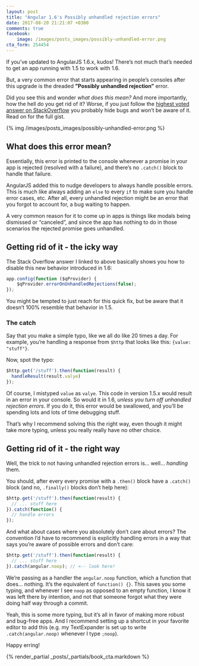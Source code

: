 ```yaml
---
layout: post
title: "Angular 1.6's Possibly unhandled rejection errors"
date: 2017-08-20 21:21:07 +0300
comments: true
facebook:
    image: /images/posts_images/possibly-unhandled-error.png
cta_form: 254454
---
```


If you’ve updated to AngularJS 1.6.x, kudos!
There’s not much that’s needed to get an app running with 1.5 to work with 1.6.

But, a very common error that starts appearing in people’s consoles after this upgrade is the dreaded **”Possibly unhandled rejection”** error.

Did you see this and wonder *what does this mean?*
And more importantly, how the hell do you get rid of it?
Worse, if you just follow the [highest voted answer on StackOverflow](https://stackoverflow.com/a/41993170/573) you probably hide bugs and won’t be aware of it.
Read on for the full gist.

{% img /images/posts_images/possibly-unhandled-error.png %}

## What does this error mean?

Essentially, this error is printed to the console whenever a promise in your app is rejected (resolved with a failure), and there’s no `.catch()` block to handle that failure.

AngularJS added this to nudge developers to always handle possible errors.
This is much like always adding an `else` to every `if` to make sure you handle error cases, etc.
After all, every unhandled rejection might be an error that you forgot to account for, a bug waiting to happen.

A very common reason for it to come up in apps is things like modals being dismissed or “canceled”, and since the app has nothing to do in those scenarios the rejected promise goes unhandled.

## Getting rid of it - the icky way

The Stack Overflow answer I linked to above basically shows you how to disable this new behavior introduced in 1.6:

```javascript
app.config(function ($qProvider) {
    $qProvider.errorOnUnhandledRejections(false);
});
```

You might be tempted to just reach for this quick fix, but be aware that it doesn’t 100% resemble that behavior in 1.5.

### The catch

Say that you make a simple typo, like we all do like 20 times a day.
For example, you’re handling a response from `$http` that looks like this: `{value: "stuff"}`.

Now, spot the typo:

```javascript
$http.get('/stuff').then(function(result) {
  handleResult(result.valye)
});
```

Of course, I mistyped `value` as `valye`.
This code in version 1.5.x would result in an error in your console.
So would it in 1.6, *unless you turn off unhandled rejection errors*.
If you do it, this error would be swallowed, and you’ll be spending lots and lots of time debugging stuff.

That’s why I recommend solving this the right way, even though it might take more typing, unless you really really have no other choice.

## Getting rid of it - the right way

Well, the trick to not having unhandled rejection errors is… well… *handling* them.

You should, after every every promise with a `.then()` block have a `.catch()` block (and no, `.finally()` blocks don’t help here):

```javascript
$http.get('/stuff').then(function(result) {
  // ... stuff here
}).catch(function() {
  // handle errors
});
```

And what about cases where you absolutely don’t care about errors?
The convention I’d have to recommend is explicitly handling errors in a way that says you’re aware of possible errors and don’t care:

```javascript
$http.get('/stuff').then(function(result) {
  // ... stuff here
}).catch(angular.noop); // <-- look here!
```

We’re passing as a handler the `angular.noop` function, which a function that does… nothing.
It’s the equivalent of `function() {}`.
This saves you some typing, and whenever I see `noop` as opposed to an empty function, I know it was left there by intention, and not that someone forgot what they were doing half way through a commit.

Yeah, this is some more typing, but it’s all in favor of making more robust and bug-free apps.
And I recommend setting up a shortcut in your favorite editor to add this (e.g. my TextExpander is set up to write `.catch(angular.noop)` whenever I type `;noop`).

Happy erring!

{% render_partial _posts/_partials/book_cta.markdown %}
